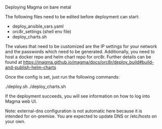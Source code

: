 Deploying Magma on bare metal

The following files need to be edited before deployment can start:
* deploy_ansible_vars.yaml
* orc8r_settings (shell env file)
* deploy_charts.sh

The values that need to be customized are the IP settings for your network and
the passwords which need to be generated. Additionally, you need to host a
docker repo and helm chart repo for orc8r. Further details can be found at
https://magma.github.io/magma/docs/orc8r/deploy_build#build-and-publish-helm-charts

Once the config is set, just run the following commands:

./deploy.sh
./deploy_charts.sh

If the deployment succeeds, you will see information on how to log into Magma
web UI.

Note: external-dns configuration is not automatic here because it is intended
for on-premise. You are expected to update DNS or /etc/hosts on your own.
